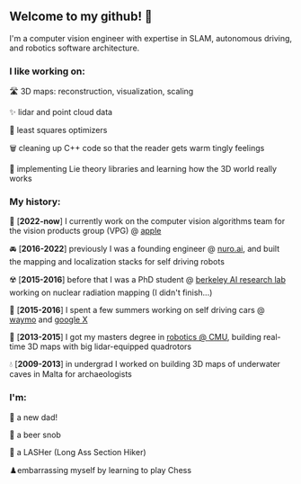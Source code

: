 ## Welcome to my github! 👋

I'm a computer vision engineer with expertise in SLAM, autonomous driving, and robotics software architecture.

### I like working on:
🛣️ 3D maps: reconstruction, visualization, scaling

✨ lidar and point cloud data

💫 least squares optimizers

🗑️ cleaning up C++ code so that the reader gets warm tingly feelings

🥨 implementing Lie theory libraries and learning how the 3D world really works

### My history:
🍎 [**2022-now**] I currently work on the computer vision algorithms team for the vision products group (VPG) @ [apple](https://www.apple.com/apple-vision-pro)

🚘 [**2016-2022**] previously I was a founding engineer @ [nuro.ai](https://www.nuro.ai/), and built the mapping and localization stacks for self driving robots

☢️ [**2015-2016**] before that I was a PhD student @ [berkeley AI research lab](https://bair.berkeley.edu/) working on nuclear radiation mapping (I didn't finish...)

🚕 [**2015-2016**] I spent a few summers working on self driving cars @ [waymo](https://waymo.com/) and [google X](https://x.company/)

🤖 [**2013-2015**] I got my masters degree in [robotics @ CMU](https://www.ri.cmu.edu/), building real-time 3D maps with big lidar-equipped quadrotors

💧 [**2009-2013**] in undergrad I worked on building 3D maps of underwater caves in Malta for archaeologists

### I'm:
👶 a new dad!

🍺 a beer snob

🥾 a LASHer (Long Ass Section Hiker)

♟️embarrassing myself by learning to play Chess
